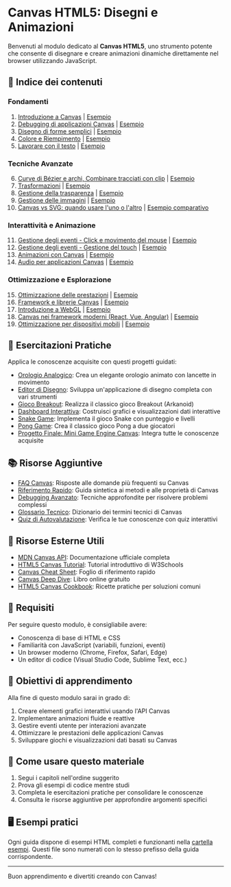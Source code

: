 # Canvas HTML5: Disegni e Animazioni

Benvenuti al modulo dedicato al **Canvas HTML5**, uno strumento potente che consente di disegnare e creare animazioni dinamiche direttamente nel browser utilizzando JavaScript.

## 📑 Indice dei contenuti

### Fondamenti
01. [Introduzione a Canvas](<07.01 Introduzione a Canvas.md>) | [Esempio](<Esempi/07.01-introduzione-canvas.html>)
02. [Debugging di applicazioni Canvas](<07.02 Debugging di applicazioni Canvas.md>) | [Esempio](<Esempi/07.02-debugging-canvas.html>)
03. [Disegno di forme semplici](<07.03 Disegno di forme semplici.md>) | [Esempio](<Esempi/07.03-forme-semplici.html>)
04. [Colore e Riempimento](<07.04 Colore e Riempimento.md>) | [Esempio](<Esempi/07.04-colore-riempimento.html>)
05. [Lavorare con il testo](<07.05 Lavorare con il testo.md>) | [Esempio](<Esempi/07.05-testo-canvas.html>)

### Tecniche Avanzate
06. [Curve di Bézier e archi, Combinare tracciati con clip](<07.06 Curve di Bezier e archi, Combinare tracciati con clip.md>) | [Esempio](<Esempi/07.06-curve-tracciati.html>)
07. [Trasformazioni](<07.07 Trasformazioni.md>) | [Esempio](<Esempi/07.07-trasformazioni.html>)
08. [Gestione della trasparenza](<07.08 Gestione della trasparenza.md>) | [Esempio](<Esempi/07.08-trasparenza.html>)
09. [Gestione delle immagini](<07.09 Gestione delle immagini.md>) | [Esempio](<Esempi/07.09-immagini.html>)
10. [Canvas vs SVG: quando usare l'uno o l'altro](<07.10 Canvas vs SVG.md>) | [Esempio comparativo](<Esempi/07.10-canvas-vs-svg.html>)

### Interattività e Animazione
11. [Gestione degli eventi - Click e movimento del mouse](<07.11 Gestione degli eventi - Click e movimento del mouse.md>) | [Esempio](<Esempi/07.11-eventi-mouse.html>)
12. [Gestione degli eventi - Gestione del touch](<07.12 Gestione degli eventi - Gestione del touch.md>) | [Esempio](<Esempi/07.12-eventi-touch.html>)
13. [Animazioni con Canvas](<07.13 Animazioni con Canvas.md>) | [Esempio](<Esempi/07.13-animazioni-base.html>)
14. [Audio per applicazioni Canvas](<07.14 Audio per applicazioni Canvas.md>) | [Esempio](<Esempi/07.14-audio-per-applicazioni.html>)

### Ottimizzazione e Esplorazione
15. [Ottimizzazione delle prestazioni](<07.15 Ottimizzazione delle prestazioni.md>) | [Esempio](<Esempi/07.13-ottimizzazione.html>)
16. [Framework e librerie Canvas](<07.16 Framework e librerie Canvas.md>) | [Esempio](<Esempi/07.16-canvas-nei-framework.html>)
17. [Introduzione a WebGL](<07.17 Introduzione a WebGL.md>) | [Esempio](<Esempi/07.17-introduzione-webgl.html>)
18. [Canvas nei framework moderni (React, Vue, Angular)](<07.18 Canvas nei framework moderni.md>) | [Esempio](<Esempi/07.18-canvas-nei-framework.html>)
19. [Ottimizzazione per dispositivi mobili](<07.19 Ottimizzazione per dispositivi mobili.md>) | [Esempio](<Esempi/07.19-ottimizzazione-mobile.html>)

## 🧪 Esercitazioni Pratiche

Applica le conoscenze acquisite con questi progetti guidati:

- [Orologio Analogico](<Esercitazioni/orologio-analogico.md>): Crea un elegante orologio animato con lancette in movimento
- [Editor di Disegno](<Esercitazioni/editor-disegno.md>): Sviluppa un'applicazione di disegno completa con vari strumenti
- [Gioco Breakout](<Esercitazioni/breakout-game.md>): Realizza il classico gioco Breakout (Arkanoid)
- [Dashboard Interattiva](<Esercitazioni/dashboard-interattiva.md>): Costruisci grafici e visualizzazioni dati interattive
- [Snake Game](<Esercitazioni/snake-game.md>): Implementa il gioco Snake con punteggio e livelli
- [Pong Game](<Esercitazioni/pong-game.md>): Crea il classico gioco Pong a due giocatori
- [Progetto Finale: Mini Game Engine Canvas](<Esercitazioni/progetto-finale.md>): Integra tutte le conoscenze acquisite

## 📚 Risorse Aggiuntive

- [FAQ Canvas](<Risorse/FAQ_Canvas.md>): Risposte alle domande più frequenti su Canvas
- [Riferimento Rapido](<Risorse/RiferimentoRapido.md>): Guida sintetica ai metodi e alle proprietà di Canvas
- [Debugging Avanzato](<Risorse/DebuggingAvanzato.md>): Tecniche approfondite per risolvere problemi complessi
- [Glossario Tecnico](<Risorse/GlossarioTecnico.md>): Dizionario dei termini tecnici di Canvas
- [Quiz di Autovalutazione](<Risorse/Quiz.md>): Verifica le tue conoscenze con quiz interattivi

## 🔗 Risorse Esterne Utili

- [MDN Canvas API](https://developer.mozilla.org/en-US/docs/Web/API/Canvas_API): Documentazione ufficiale completa
- [HTML5 Canvas Tutorial](https://www.w3schools.com/html/html5_canvas.asp): Tutorial introduttivo di W3Schools
- [Canvas Cheat Sheet](https://simon.html5.org/dump/html5-canvas-cheat-sheet.html): Foglio di riferimento rapido
- [Canvas Deep Dive](https://joshondesign.com/p/books/canvasdeepdive/title.html): Libro online gratuito
- [HTML5 Canvas Cookbook](https://www.packtpub.com/product/html5-canvas-cookbook/9781849691727): Ricette pratiche per soluzioni comuni

## 🔧 Requisiti

Per seguire questo modulo, è consigliabile avere:

- Conoscenza di base di HTML e CSS
- Familiarità con JavaScript (variabili, funzioni, eventi)
- Un browser moderno (Chrome, Firefox, Safari, Edge)
- Un editor di codice (Visual Studio Code, Sublime Text, ecc.)

## 🎯 Obiettivi di apprendimento

Alla fine di questo modulo sarai in grado di:

1. Creare elementi grafici interattivi usando l'API Canvas
2. Implementare animazioni fluide e reattive
3. Gestire eventi utente per interazioni avanzate
4. Ottimizzare le prestazioni delle applicazioni Canvas
5. Sviluppare giochi e visualizzazioni dati basati su Canvas

## 📝 Come usare questo materiale

1. Segui i capitoli nell'ordine suggerito
2. Prova gli esempi di codice mentre studi
3. Completa le esercitazioni pratiche per consolidare le conoscenze
4. Consulta le risorse aggiuntive per approfondire argomenti specifici

## 🖥️ Esempi pratici

Ogni guida dispone di esempi HTML completi e funzionanti nella [cartella esempi](<esempi/>).
Questi file sono numerati con lo stesso prefisso della guida corrispondente.

---

Buon apprendimento e divertiti creando con Canvas!